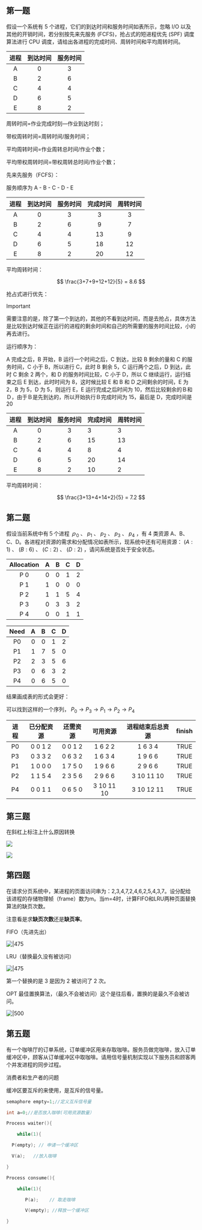 ## 第一题

假设一个系统有 5 个进程，它们的到达时间和服务时间如表所示，忽略 I/O 以及其他的开销时间，若分别按先来先服务 (FCFS)，抢占式的短进程优先 (SPF) 调度算法进行 CPU 调度，请给出各进程的完成时间、周转时间和平均周转时间。

| 进程  | 到达时间 | 服务时间 |
| :-: | :--: | :--: |
|  A  |  0   |  3   |
|  B  |  2   |  6   |
|  C  |  4   |  4   |
|  D  |  6   |  5   |
|  E  |  8   |  2   |

周转时间=作业完成时刻—作业到达时刻；

带权周转时间=周转时间/服务时间；

平均周转时间=作业周转总时间/作业个数；

平均带权周转时间=带权周转总时间/作业个数；

先来先服务（FCFS）：

服务顺序为 A - B - C - D - E

| 进程  | 到达时间 | 服务时间 | 完成时间 | 周转时间 |
| :-: | :--: | :--: | :--: | :--: |
|  A  |  0   |  3   |  3   |  3   |
|  B  |  2   |  6   |  9   |  7   |
|  C  |  4   |  4   |  13  |  9   |
|  D  |  6   |  5   |  18  |  12  |
|  E  |  8   |  2   |  20  |  12  |

平均周转时间：

$$
\frac{3+7+9+12+12}{5} = 8.6
$$

抢占式进行优先：

> [!important]
> 需要注意的是，除了第一个到达的，其他的不看到达时间，而是去抢占，具体方法是比较到达时候正在运行的进程的剩余时间和自己的所需要的服务时间比较，小的再去进行。

运行顺序为：

A 完成之后，B 开始，B 运行一个时间之后，C 到达，比较 B 剩余的量和 C 的服务时间，C 小于 B，所以进行 C，此时 B 剩余 5，C 运行两个之后，D 到达，此时 C 剩余 2 两个，和 D 的服务时间比较，C 小于 D，所以 C 继续运行，运行结束之后 E 到达，此时时间为 8，这时候比较 E 和 B 和 D 之间剩余的时间，E 为 2，B 为 5，D 为 5，则运行 E，E 运行完成之后时间为 10，然后比较剩余的Ｂ和Ｄ，由于Ｂ是先到达的，所以开始执行Ｂ完成时间为 15，最后是 D，完成时间是 20

| 进程  | 到达时间 | 服务时间 | 完成时间 | 周转时间 |
| :-: | :--: | :--: | ---- | ---- |
|  A  |  0   |  3   | 3    | 3    |
|  B  |  2   |  6   | 15   | 13   |
|  C  |  4   |  4   | 8    | 4    |
|  D  |  6   |  5   | 20   | 14   |
|  E  |  8   |  2   | 10   | 2    |
平均周转时间：

$$
\frac{3+13+4+14+2}{5} = 7.2
$$
## 第二题

假设当前系统中有５个进程 $ｐ_{0}$ 、 $p_{1}$ 、 $p_{2}$ 、 $p_{3}$ 、 $p_{4}$ ，有 4 类资源 A、B、C、D。各进程对资源的需求和分配情况如表所示，现系统中还有可用资源： $(A:1)$ 、 $(B:6)$ 、 $(C:2)$ 、 $(D:2)$ ，请问系统是否处于安全状态。

| Allocation | A | B | C | D |
|:----------:|:---:|:---:|:---:|:---:|
| P 0         | 0 | 0 | 1 | 2 |
| P 1         | 1 | 0 | 0 | 0 |
| P 2         | 1 | 1 | 5 | 4 |
| P 3         | 0 | 3 | 3 | 2 |
| P 4         | 0 | 0 | 1 | 1 |

| Need | A | B | C | D |
|:----:|:---:|:---:|:---:|:---:|
| P0   | 0 | 0 | 1 | 2 |
| P1   | 1 | 7 | 5 | 0 |
| P2   | 2 | 3 | 5 | 6 |
| P3   | 0 | 6 | 3 | 2 |
| P4   | 0 | 6 | 5 | 0 |
结果画成表的形式会更好：

可以找到这样的一个序列， $P_{0}\to P_{3}\to P_{1} \to P_{2}\to P_{4}$

| 进程 | 已分配资源    | 还需资源     | 可用资源       | 进程结束后总资源   | finish |
|:---:|:--------:|:--------:|:----------:|:----------:|:------:|
| P0 | 0 0 1 2  | 0 0 1 2  | 1 6 2 2    | 1 6 3 4    | TRUE   |
| P3 | 0 3 3 2  | 0 6 3 2  | 1 6 3 4    | 1 9 6 6    | TRUE   |
| P1 | 1 0 0 0  | 1 7 5 0  | 1 9 6 6    | 2 9 6 6    | TRUE   |
| P2 | 1 1 5 4  | 2 3 5 6  | 2 9 6 6    | 3 10 11 10 | TRUE   |
| P4 | 0 0 1 1  | 0 6 5 0  | 3 10 11 10 | 3 10 12 11 | TRUE   |

## 第三题

在斜杠上标注上什么原因转换

![](imgs/Pasted%20image%2020241218195029.png)

![](imgs/Pasted%20image%2020241218195250.png)

## 第四题

在请求分页系统中，某进程的页面访问串为：2,3,4,7,2,4,6,2,5,4,3,7。设分配给该进程的存储物理帧（frame）数为m。当m=4时，计算FIFO和LRU两种页面替换算法的缺页次数。

注意看是求**缺页次数**还是**缺页率**。

FIFO（先进先出）

![|475](imgs/d4ce781d120dae3d71a49d8f7c8c11a.jpg)

LRU（替换最久没有被访问）

![|475](imgs/8c4862d36538fa4f66b5e99b8071ff8.jpg)

第一个替换的是 3 是因为 2 被访问了 2 次。

OPT 最佳置换算法，（最久不会被访问）这个是往后看，置换的是最久不会被访问。

![|500](imgs/Pasted%20image%2020241218203717.png)

## 第五题

有一个咖啡厅的订单系统，订单缓冲区用来存取咖啡。服务员做完咖啡，放入订单缓冲区中，顾客从订单缓冲区中取咖啡。请用信号量机制实现以下服务员和顾客两个并发进程的同步过程。

消费者和生产者的问题

缓冲区要互斥的来使用，是互斥的信号量。

```c
semaphore empty=1;//定义互斥信号量

int a=0;//是否放入咖啡(可用资源数量）

Process waiter(){

    while(1){

  P(empty); // 申请一个缓冲区

  V(a);   //放入咖啡

}

Process consume(){

    while(1){

       P(a);    // 取走咖啡

       V(empty); //释放一个缓冲区

}
```

